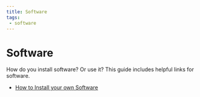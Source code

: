 ```yaml
---
title: Software
tags: 
 - software
---
```


# Software

How do you install software? Or use it? This guide includes helpful links
for software.

 - [How to Install your own Software](/docs/software/how-to-install/)
